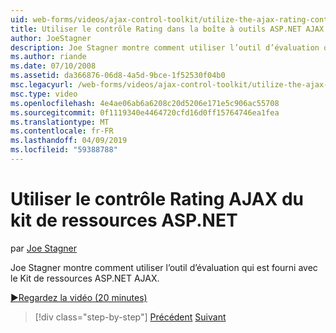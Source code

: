 ```yaml
---
uid: web-forms/videos/ajax-control-toolkit/utilize-the-ajax-rating-control-in-the-aspnet-toolkit
title: Utiliser le contrôle Rating dans la boîte à outils ASP.NET AJAX | Microsoft Docs
author: JoeStagner
description: Joe Stagner montre comment utiliser l’outil d’évaluation qui est fourni avec le Kit de ressources ASP.NET AJAX.
ms.author: riande
ms.date: 07/10/2008
ms.assetid: da366876-06d8-4a5d-9bce-1f52530f04b0
msc.legacyurl: /web-forms/videos/ajax-control-toolkit/utilize-the-ajax-rating-control-in-the-aspnet-toolkit
msc.type: video
ms.openlocfilehash: 4e4ae06ab6a6208c20d5206e171e5c906ac55708
ms.sourcegitcommit: 0f1119340e4464720cfd16d0ff15764746ea1fea
ms.translationtype: MT
ms.contentlocale: fr-FR
ms.lasthandoff: 04/09/2019
ms.locfileid: "59388788"
---
```

# <a name="utilize-the-ajax-rating-control-in-the-aspnet-toolkit"></a>Utiliser le contrôle Rating AJAX du kit de ressources ASP.NET

par [Joe Stagner](https://github.com/JoeStagner)

Joe Stagner montre comment utiliser l’outil d’évaluation qui est fourni avec le Kit de ressources ASP.NET AJAX.

[&#9654;Regardez la vidéo (20 minutes)](https://channel9.msdn.com/Blogs/ASP-NET-Site-Videos/utilize-the-ajax-rating-control-in-the-aspnet-toolkit)

> [!div class="step-by-step"]
> [Précédent](how-do-i-the-ajax-toolkit-reorder-control.md)
> [Suivant](control-extenders.md)
